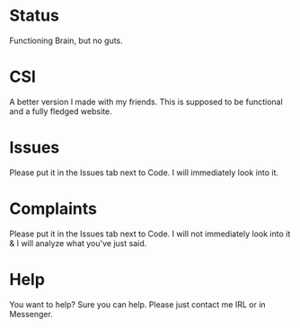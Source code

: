# Status
Functioning Brain, but no guts.

# CSI
A better version I made with my friends. This is supposed to be functional and a fully fledged website.

# Issues
Please put it in the Issues tab next to Code. I will immediately look into it.

# Complaints
Please put it in the Issues tab next to Code. I will not immediately look into it & I will analyze what you've just said.

# Help
You want to help? Sure you can help. Please just contact me IRL or in Messenger.
